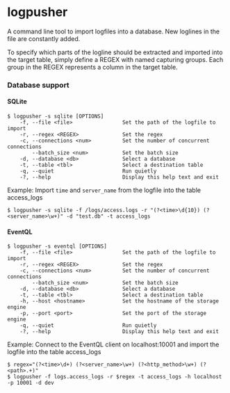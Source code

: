 # logpusher

A command line tool to import logfiles into a database. New loglines in the file
are constantly added.

To specify which parts of the logline should be extracted and imported into the target table, simply define a REGEX with named capturing groups.
Each group in the REGEX represents a column in the target table.


### Database support

#### SQLite

    $ logpusher -s sqlite [OPTIONS]
        -f, --file <file>                Set the path of the logfile to import
        -r, --regex <REGEX>              Set the regex
        -c, --connections <num>          Set the number of concurrent connections
            --batch_size <num>           Set the batch size
        -d, --database <db>              Select a database
        -t, --table <tbl>                Select a destination table
        -q, --quiet                      Run quietly
        -?, --help                       Display this help text and exit

Example: Import `time` and `server_name` from the logfile into the table access_logs

    $ logpusher -s sqlite -f /logs/access.logs -r "(?<time>\d{10}) (?<server_name>\w+)" -d "test.db" -t access_logs


#### EventQL

    $ logpusher -s eventql [OPTIONS]
        -f, --file <file>                Set the path of the logfile to import
        -r, --regex <REGEX>              Set the regex
        -c, --connections <num>          Set the number of concurrent connections
            --batch_size <num>           Set the batch size
        -d, --database <db>              Select a database
        -t, --table <tbl>                Select a destination table
        -h, --host <hostname>            Set the hostname of the storage engine
        -p, --port <port>                Set the port of the storage engine
        -q, --quiet                      Run quietly
        -?, --help                       Display this help text and exit

Example: Connect to the EventQL client on localhost:10001 and import the logfile into the table access_logs

    $ regex="(?<time>\d+) (?<server_name>\w+) (?<http_method>\w+) (?<path>.+)"
    $ logpusher -f logs.access_logs -r $regex -t access_logs -h localhost -p 10001 -d dev


